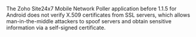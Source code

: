 The Zoho Site24x7 Mobile Network Poller application before 1.1.5 for Android does not verify X.509 certificates from SSL servers, which allows man-in-the-middle attackers to spoof servers and obtain sensitive information via a self-signed certificate.